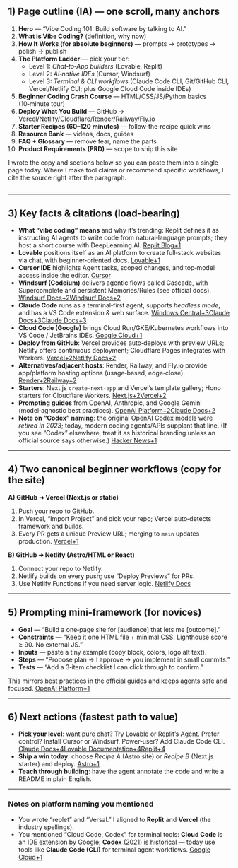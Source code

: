 ## 1) Page outline (IA) — one scroll, many anchors

1. **Hero** — “Vibe Coding 101: Build software by talking to AI.”
2. **What is Vibe Coding?** (definition, why now)
3. **How It Works (for absolute beginners)** — prompts → prototypes → polish → publish
4. **The Platform Ladder** — pick your tier:
   - Level 1: *Chat‑to‑App builders* (Lovable, Replit)
   - Level 2: *AI‑native IDEs* (Cursor, Windsurf)
   - Level 3: *Terminal & CLI workflows* (Claude Code CLI, Git/GitHub CLI, Vercel/Netlify CLI; plus Google Cloud Code inside IDEs)
5. **Beginner Coding Crash Course** — HTML/CSS/JS/Python basics (10‑minute tour)
6. **Deploy What You Build** — GitHub → Vercel/Netlify/Cloudflare/Render/Railway/Fly.io
7. **Starter Recipes (60–120 minutes)** — follow‑the‑recipe quick wins
8. **Resource Bank** — videos, docs, guides
9. **FAQ + Glossary** — remove fear, name the parts
10. **Product Requirements (PRD)** — scope to ship this site

I wrote the copy and sections below so you can paste them into a single page today. Where I make tool claims or recommend specific workflows, I cite the source right after the paragraph.

## 

------

## 3) Key facts & citations (load‑bearing)

- **What “vibe coding” means** and why it’s trending: Replit defines it as instructing AI agents to write code from natural‑language prompts; they host a short course with DeepLearning.AI. [Replit Blog+1](https://blog.replit.com/what-is-vibe-coding)
- **Lovable** positions itself as an AI platform to create full‑stack websites via chat, with beginner‑oriented docs. [Lovable+1](https://lovable.dev/?utm_source=chatgpt.com)
- **Cursor IDE** highlights Agent tasks, scoped changes, and top‑model access inside the editor. [Cursor](https://cursor.com/features)
- **Windsurf (Codeium)** delivers agentic flows called Cascade, with Supercomplete and persistent Memories/Rules (see official docs). [Windsurf Docs+2Windsurf Docs+2](https://docs.windsurf.com/?utm_source=chatgpt.com)
- **Claude Code** runs as a terminal‑first agent, supports *headless mode*, and has a VS Code extension & web surface. [Windows Central+3Claude Docs+3Claude Docs+3](https://docs.claude.com/en/docs/claude-code/overview?utm_source=chatgpt.com)
- **Cloud Code (Google)** brings Cloud Run/GKE/Kubernetes workflows into VS Code / JetBrains IDEs. [Google Cloud+1](https://cloud.google.com/code/docs/vscode/overview?utm_source=chatgpt.com)
- **Deploy from GitHub**: Vercel provides auto‑deploys with preview URLs; Netlify offers continuous deployment; Cloudflare Pages integrates with Workers. [Vercel+2Netlify Docs+2](https://vercel.com/docs/git/vercel-for-github?utm_source=chatgpt.com)
- **Alternatives/adjacent hosts**: Render, Railway, and Fly.io provide app/platform hosting options (usage‑based, edge‑close). [Render+2Railway+2](https://render.com/?utm_source=chatgpt.com)
- **Starters**: Next.js `create-next-app` and Vercel’s template gallery; Hono starters for Cloudflare Workers. [Next.js+2Vercel+2](https://nextjs.org/docs/app/api-reference/cli/create-next-app?utm_source=chatgpt.com)
- **Prompting guides** from OpenAI, Anthropic, and Google Gemini (model‑agnostic best practices). [OpenAI Platform+2Claude Docs+2](https://platform.openai.com/docs/guides/prompt-engineering?utm_source=chatgpt.com)
- **Note on “Codex” naming**: the original OpenAI Codex models were *retired in 2023*; today, modern coding agents/APIs supplant that line. (If you see “Codex” elsewhere, treat it as historical branding unless an official source says otherwise.) [Hacker News+1](https://news.ycombinator.com/item?id=35242069&utm_source=chatgpt.com)

------

## 4) Two canonical beginner workflows (copy for the site)

**A) GitHub ➜ Vercel (Next.js or static)**

1. Push your repo to GitHub.
2. In Vercel, “Import Project” and pick your repo; Vercel auto‑detects framework and builds.
3. Every PR gets a unique Preview URL; merging to `main` updates production. [Vercel+1](https://vercel.com/docs/git/vercel-for-github?utm_source=chatgpt.com)

**B) GitHub ➜ Netlify (Astro/HTML or React)**

1. Connect your repo to Netlify.
2. Netlify builds on every push; use “Deploy Previews” for PRs.
3. Use Netlify Functions if you need server logic. [Netlify Docs](https://docs.netlify.com/deploy/create-deploys/?utm_source=chatgpt.com)

------

## 5) Prompting mini‑framework (for novices)

- **Goal** — “Build a one‑page site for [audience] that lets me [outcome].”
- **Constraints** — “Keep it one HTML file + minimal CSS. Lighthouse score ≥ 90. No external JS.”
- **Inputs** — paste a tiny example (copy block, colors, logo alt text).
- **Steps** — “Propose plan → I approve → you implement in small commits.”
- **Tests** — “Add a 3‑item checklist I can click through to confirm.”

This mirrors best practices in the official guides and keeps agents safe and focused. [OpenAI Platform+1](https://platform.openai.com/docs/guides/prompt-engineering?utm_source=chatgpt.com)

------

## 6) Next actions (fastest path to value)

- **Pick your level**: want pure chat? Try Lovable or Replit’s Agent. Prefer control? Install Cursor or Windsurf. Power‑user? Add Claude Code CLI. [Claude Docs+4Lovable Documentation+4Replit+4](https://docs.lovable.dev/)
- **Ship a win today**: choose *Recipe A* (Astro site) or *Recipe B* (Next.js starter) and deploy. [Astro+1](https://astro.build/themes/?utm_source=chatgpt.com)
- **Teach through building**: have the agent annotate the code and write a README in plain English.

------

### Notes on platform naming you mentioned

- You wrote “replet” and “Versal.” I aligned to **Replit** and **Vercel** (the industry spellings).
- You mentioned “Cloud Code, Codex” for terminal tools: **Cloud Code** is an IDE extension by Google; **Codex** (2021) is historical — today use tools like **Claude Code (CLI)** for terminal agent workflows. [Google Cloud+1](https://cloud.google.com/code/docs/vscode/overview?utm_source=chatgpt.com)